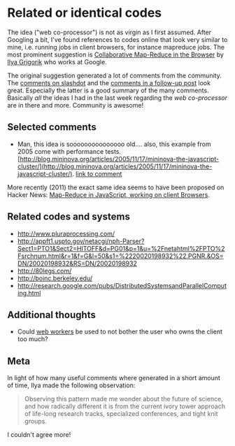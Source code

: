 # Related or identical codes

The idea ("web co-processor") is not as virgin as I first assumed. After Googling a bit, I've found references to codes online that look very similar to mine, i.e. running jobs in client browsers, for instance mapreduce jobs. The most prominent suggestion is [Collaborative Map-Reduce in the Browser](http://www.igvita.com/2009/03/03/collaborative-map-reduce-in-the-browser/) by [Ilya Grigorik](http://www.igvita.com/) who works at Google.

The original suggestion generated a lot of comments from the community. The [comments on slashdot](http://tech.slashdot.org/story/09/03/03/1910207/collaborative-map-reduce-in-the-browser) and the [comments in a follow-up post](http://www.igvita.com/2009/03/07/collaborative-swarm-computing-notes/) look great. Especially the latter is a good summary of the many comments. Basically *all* the ideas I had in the last week regarding the *web co-processor* are in there and more. Community is awesome!

## Selected comments

* Man, this idea is sooooooooooooooo old.... also, this example from 2005 come with performance tests. [http://blog.mininova.org/articles/2005/11/17/mininova-the-javascript-cluster/](http://blog.mininova.org/articles/2005/11/17/mininova-the-javascript-cluster/). [link to comment](http://tech.slashdot.org/comments.pl?sid=1147789&cid=27062323)

More recently (2011) the exact same idea seems to have been proposed on Hacker News: [Map-Reduce in JavaScript, working on client Browsers](http://news.ycombinator.com/item?id=1930681).

## Related codes and systems

* http://www.pluraprocessing.com/
* http://appft1.uspto.gov/netacgi/nph-Parser?Sect1=PTO1&Sect2=HITOFF&d=PG01&p=1&u=%2Fnetahtml%2FPTO%2Fsrchnum.html&r=1&f=G&l=50&s1=%2220020198932%22.PGNR.&OS=DN/20020198932&RS=DN/20020198932
* http://80legs.com/
* http://boinc.berkeley.edu/
* http://research.google.com/pubs/DistributedSystemsandParallelComputing.html

## Additional thoughts

* Could [web workers](http://en.wikipedia.org/wiki/Web_worker) be used to not bother the user who owns the client too much?

## Meta

In light of how many useful comments where generated in a short amount of time, Ilya made the following observation:

> Observing this pattern made me wonder about the future of science, and how radically different it is from the current ivory tower approach of life-long research tracks, specialized conferences, and tight knit groups.

I couldn't agree more!



